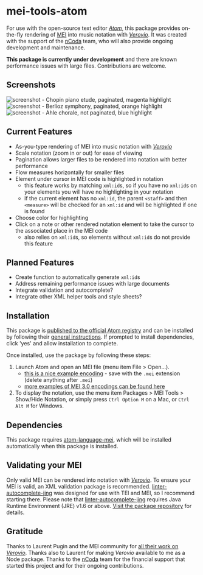 # mei-tools-atom

For use with the open-source text editor [_Atom_](https://atom.io/), this package provides on-the-fly rendering of [MEI](http://music-encoding.org/) into music notation with _[Verovio](http://www.verovio.org/)_. It was created with the support of the [nCoda](https://ncodamusic.org/) team, who will also provide ongoing development and maintenance.

__This package is currently under development__ and there are known performance issues with large files.  Contributions are welcome.

## Screenshots
![screenshot - Chopin piano etude, paginated, magenta highlight](./screenshots/chopin_paginated.png)
![screenshot - Berlioz symphony, paginated, orange highlight](./screenshots/berlioz_paginated.png)
![screenshot - Ahle chorale, not paginated, blue highlight](screenshots/ahle_not-paginated.png)

## Current Features

- As-you-type rendering of MEI into music notation with _[Verovio](http://www.verovio.org/)_
- Scale notation (zoom in or out) for ease of viewing
- Pagination allows larger files to be rendered into notation with better performance
- Flow measures horizontally for smaller files
- Element under cursor in MEI code is highlighted in notation
    - this feature works by matching `xml:id`s, so if you have no `xml:id`s on your elements you will have no highlighting in your notation
    - if the current element has no `xml:id`, the parent `<staff>` and then `<measure>` will be checked for an `xml:id` and will be highlighted if one is found
- Choose color for highlighting
- Click on a note or other rendered notation element to take the cursor to the associated place in the MEI code
    - also relies on `xml:id`s, so elements without `xml:id`s do not provide this feature

## Planned Features
- Create function to automatically generate `xml:id`s
- Address remaining performance issues with large documents
- Integrate validation and autocomplete?
- Integrate other XML helper tools and style sheets?

## Installation
This package is [published to the official Atom registry](https://atom.io/packages/mei-tools-atom)
and can be installed by following their [general instructions](https://flight-manual.atom.io/using-atom/sections/atom-packages/).
If prompted to install dependencies, click 'yes' and allow installation to complete.

Once installed, use the package by following these steps:
1. Launch Atom and open an MEI file (menu item File > Open...).
    - [this is a nice example encoding](https://raw.githubusercontent.com/music-encoding/sample-encodings/master/MEI_3.0/Music/Complete_examples/Chopin_Etude_op.10_no.9.mei) - save with the `.mei` extension (delete anything after `.mei`)
    - [more examples of MEI 3.0 encodings can be found here](https://github.com/music-encoding/sample-encodings/tree/master/MEI_3.0/Music/Complete_examples)
1. To display the notation, use the menu item Packages > MEI Tools > Show/Hide Notation, or simply press `Ctrl Option M` on a Mac, or `Ctrl Alt M` for Windows.

## Dependencies
This package requires [atom-language-mei](https://github.com/nCoda/atom-language-mei), which will be installed automatically when this package is installed.

## Validating your MEI
Only valid MEI can be rendered into notation with _[Verovio](http://www.verovio.org/)_. To ensure your MEI is valid, an XML validation package is recommended.  [linter-autocomplete-jing](https://github.com/aerhard/linter-autocomplete-jing) was designed for use with TEI and MEI, so I recommend starting there.  Please note that [linter-autocomplete-jing](https://github.com/aerhard/linter-autocomplete-jing) requires Java Runtime Environment (JRE) v1.6 or above.  [Visit the package repository](https://github.com/aerhard/linter-autocomplete-jing) for details.

## Gratitude
Thanks to Laurent Pugin and the MEI community for [all their work on _Verovio_](https://github.com/rism-ch/verovio).  Thanks also to Laurent for making _Verovio_ available to me as a Node package. Thanks to the [nCoda](https://ncodamusic.org/) team for the financial support that started this project and for their ongoing contributions.
